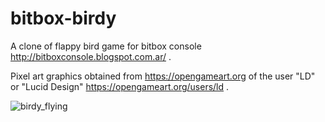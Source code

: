 # bitbox-birdy

A clone of flappy bird game for bitbox console http://bitboxconsole.blogspot.com.ar/ .

Pixel art graphics obtained from https://opengameart.org of the user "LD" or "Lucid Design" https://opengameart.org/users/ld .

![birdy_flying](https://user-images.githubusercontent.com/34912951/34424845-8cb42938-ec05-11e7-8e1a-e650eba52f9d.png)


